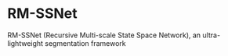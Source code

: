 # RM-SSNet
RM-SSNet (Recursive Multi-scale State Space Network), an ultra-lightweight segmentation framework

